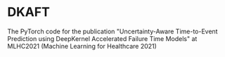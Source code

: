 # DKAFT
The PyTorch code for the publication "Uncertainty-Aware Time-to-Event Prediction using DeepKernel Accelerated Failure Time Models" at MLHC2021 (Machine Learning for Healthcare 2021)
